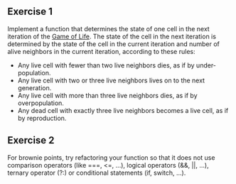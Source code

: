 ## Exercise 1

Implement a function that determines the state of one cell in the next iteration of the [Game of Life](https://en.wikipedia.org/wiki/Conway%27s_Game_of_Life). The state of the cell in the next iteration is determined by the state of the cell in the current iteration and number of alive neighbors in the current iteration, according to these rules:

- Any live cell with fewer than two live neighbors dies, as if by under-population.
- Any live cell with two or three live neighbors lives on to the next generation.
- Any live cell with more than three live neighbors dies, as if by overpopulation.
- Any dead cell with exactly three live neighbors becomes a live cell, as if by reproduction.

## Exercise 2

For brownie points, try refactoring your function so that it does not use comparison operators (like ===, <=, ...), logical operators (&&, ||, ...), ternary operator (?:) or conditional statements (if, switch, ...).
